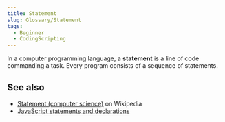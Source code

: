 ```yaml
---
title: Statement
slug: Glossary/Statement
tags:
  - Beginner
  - CodingScripting
---
```


In a computer programming language, a **statement** is a line of code commanding a task. Every program consists of a sequence of statements.

## See also

- [Statement (computer science)](<https://en.wikipedia.org/wiki/Statement_(computer_science)>) on Wikipedia
- [JavaScript statements and declarations](/en-US/docs/Web/JavaScript/Reference/Statements)
